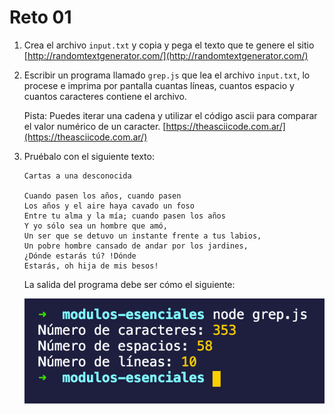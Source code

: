 # Reto 01

1. Crea el archivo `input.txt` y copia y pega el texto que te genere el sitio [http://randomtextgenerator.com/](http://randomtextgenerator.com/)
2. Escribir un programa llamado `grep.js` que lea el archivo `input.txt`, lo procese e imprima por pantalla cuantas líneas, cuantos espacio y cuantos caracteres contiene el archivo. 

    Pista: Puedes iterar una cadena y utilizar el código ascii para comparar el valor numérico de un caracter. [https://theasciicode.com.ar/](https://theasciicode.com.ar/)

3. Pruébalo con el siguiente texto:

    ```
    Cartas a una desconocida

    Cuando pasen los años, cuando pasen
    Los años y el aire haya cavado un foso
    Entre tu alma y la mía; cuando pasen los años
    Y yo sólo sea un hombre que amó,
    Un ser que se detuvo un instante frente a tus labios,
    Un pobre hombre cansado de andar por los jardines,
    ¿Dónde estarás tú? !Dónde
    Estarás, oh hija de mis besos!
    ```

    La salida del programa debe ser cómo el siguiente:

    ![Untitled.png](Untitled.png)

    ```